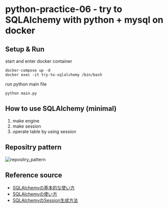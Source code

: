 # python-practice-06 - try to SQLAlchemy with python + mysql on docker
## Setup & Run
start and enter docker container
```
docker-compose up -d
docker exec -it try-to-sqlalchemy /bin/bash
```
run python main file
```
python main.py
```

## How to use SQLAlchemy (minimal)
1. make engine
2. make session
3. operate table by using session

## Repositry pattern
![repositry_pattern](https://user-images.githubusercontent.com/99404423/186602292-6259662b-456d-4ee1-b9ea-dc56d9ca3090.png)

## Reference source
* [SQLAlchemyの基本的な使い方](https://qiita.com/arkuchy/items/75799665acd09520bed2)
* [SQLAlchemyの使い方](https://www.wakuwakubank.com/posts/277-python-sqlalchemy/)
* [SQLAlchemyのSession生成方法](https://qiita.com/tosizo/items/86d3c60a4bb70eb1656e)
